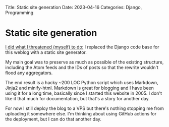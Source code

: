 Title: Static site generation
Date: 2023-04-16
Categories: Django, Programming

# Static site generation

[I did what I threatened (myself) to do:](https://406.ch/writing/weeknotes-2023-week-10/) I replaced the Django code base for this weblog with a static site generator.

My main goal was to preserve as much as possible of the existing structure, including the Atom feeds and the IDs of posts so that the rewrite wouldn't flood any aggregators.

The end result is a hacky ~200 LOC Python script which uses Markdown, Jinja2 and minify-html. Markdown is great for blogging and I have been using it for a long time, basically since I started this website in 2005. I don't like it that much for documentation, but that's a story for another day.

For now I still deploy the blog to a VPS but there's nothing stopping me from uploading it somewhere else. I'm thinking about using GitHub actions for the deployment, but I can do that another day.
